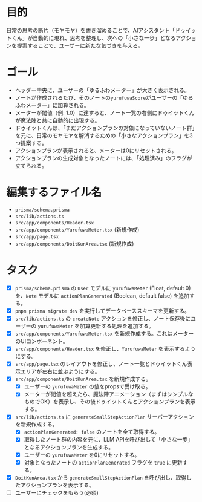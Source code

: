# 目的
日常の思考の断片（モヤモヤ）を書き溜めることで、AIアシスタント「ドゥイットくん」が自動的に現れ、思考を整理し、次への「小さな一歩」となるアクションを提案することで、ユーザーに新たな気づきを与える。

# ゴール
- ヘッダー中央に、ユーザーの「ゆるふわメーター」が大きく表示される。
- ノートが作成されるたび、そのノートの`yurufuwaScore`がユーザーの「ゆるふわメーター」に加算される。
- メーターが閾値（例: 1.0）に達すると、ノート一覧の右側にドゥイットくんが魔法陣と共に自動的に出現する。
- ドゥイットくんは、「まだアクションプランの対象になっていないノート群」を元に、日常のモヤモヤを解消するための「小さなアクションプラン」を3つ提案する。
- アクションプランが表示されると、メーターは0にリセットされる。
- アクションプランの生成対象となったノートには、「処理済み」のフラグが立てられる。

# 編集するファイル名
- `prisma/schema.prisma`
- `src/lib/actions.ts`
- `src/app/components/Header.tsx`
- `src/app/components/YurufuwaMeter.tsx` (新規作成)
- `src/app/page.tsx`
- `src/app/components/DoitKunArea.tsx` (新規作成)

# タスク
- [x] `prisma/schema.prisma` の `User` モデルに `yurufuwaMeter` (Float, default 0) を、`Note` モデルに `actionPlanGenerated` (Boolean, default false) を追加する。
- [x] `pnpm prisma migrate dev` を実行してデータベーススキーマを更新する。
- [x] `src/lib/actions.ts` の `createNote` アクションを修正し、ノート保存後にユーザーの `yurufuwaMeter` を加算更新する処理を追加する。
- [x] `src/app/components/YurufuwaMeter.tsx` を新規作成する。これはメーターのUIコンポーネント。
- [x] `src/app/components/Header.tsx` を修正し、`YurufuwaMeter` を表示するようにする。
- [x] `src/app/page.tsx` のレイアウトを修正し、ノート一覧とドゥイットくん表示エリアが左右に並ぶようにする。
- [x] `src/app/components/DoitKunArea.tsx` を新規作成する。
    - [x] ユーザーの `yurufuwaMeter` の値をpropsで受け取る。
    - [x] メーターが閾値を超えたら、魔法陣アニメーション（まずはシンプルなものでOK）を表示し、その後ドゥイットくんとアクションプランを表示する。
- [x] `src/lib/actions.ts` に `generateSmallStepActionPlan` サーバーアクションを新規作成する。
    - [x] `actionPlanGenerated: false` のノートを全て取得する。
    - [x] 取得したノート群の内容を元に、LLM APIを呼び出して「小さな一歩」となるアクションプランを生成する。
    - [x] ユーザーの `yurufuwaMeter` を0にリセットする。
    - [x] 対象となったノートの `actionPlanGenerated` フラグを `true` に更新する。
- [x] `DoitKunArea.tsx` から `generateSmallStepActionPlan` を呼び出し、取得したアクションプランを表示する。
- [ ] ユーザーにチェックをもらう(必須)